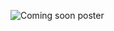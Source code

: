 ![Coming soon poster](https://user-images.githubusercontent.com/79564956/233436401-13df06c8-8f12-40a5-84d8-1763237fd466.jpg)
